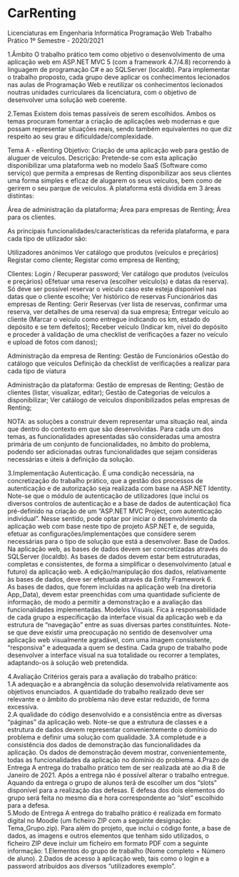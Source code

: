 # CarRenting

Licenciaturas em Engenharia Informática Programação Web Trabalho Prático 1º Semestre - 2020/2021 

1.Âmbito O trabalho prático tem como objetivo o desenvolvimento de uma aplicação web em ASP.NET MVC 5 (com a framework 4.7/4.8) recorrendo à linguagem de programação C# e ao SQLServer (localdb). Para implementar o trabalho proposto, cada grupo deve aplicar os conhecimentos lecionados nas aulas de Programação  Web  e  reutilizar  os  conhecimentos  lecionados  noutras  unidades  curriculares  da licenciatura, com o objetivo de desenvolver uma solução web coerente. 

2.Temas Existem dois temas passíveis de serem escolhidos. Ambos os temas procuram fomentar a criação de  aplicações  web  modernas  e  que  possam  representar  situações  reais,  sendo  também equivalentes no que diz respeito ao seu grau e dificuldade/complexidade. 

Tema A - eRenting Objetivo: Criação de uma aplicação web para gestão de aluguer de veículos. Descrição: Pretende-se com esta aplicação disponibilizar uma plataforma web no modelo SaaS (Software como serviço) que permita a empresas de Renting disponibilizar aos seus clientes uma forma simples e eficaz de alugarem os seus veículos, bem como de gerirem o seu parque de veículos. A plataforma está dividida em 3 áreas distintas: 

Área de administração da plataforma; 
Área para empresas de Renting; 
Área para os clientes. 

As principais funcionalidades/características da referida plataforma, e para cada tipo de utilizador são: 

Utilizadores anónimos 
Ver catálogo que produtos (veículos e preçários) 
Registar como cliente; 
Registar como empresa de Renting; 

Clientes:
Login / Recuperar password; 
Ver catálogo que produtos (veículos e preçários) oEfetuar uma reserva (escolher veículo(s) e datas da reserva). Só deve ser possível reservar o veículo caso este esteja disponível nas datas que o cliente escolhe; 
Ver histórico de reservas Funcionários das empresas de Renting: 
Gerir Reservas (ver lista de reservas, confirmar uma reserva, ver detalhes de uma reserva) da sua empresa; 
Entregar veículo ao cliente (Marcar o veículo como entregue indicando os km, estado do depósito e se tem defeitos); 
Receber veículo (Indicar km, nível do depósito e proceder à validação de uma checklist de verificações a fazer no veículo e upload de fotos com danos); 

Administração da empresa de Renting: 
Gestão de Funcionários oGestão do catálogo que veículos 
Definição da checklist de verificações a realizar para cada tipo de viatura 

Administração da plataforma: 
Gestão de empresas de Renting; 
Gestão de clientes (listar, visualizar, editar); 
Gestão de Categorias de veículos a disponibilizar; 
Ver catálogo de veículos disponibilizados pelas empresas de Renting;

NOTA: as soluções a construir devem representar uma situação real, ainda que dentro do contexto em que são desenvolvidas. Para cada um dos temas, as funcionalidades apresentadas são consideradas uma amostra primária de um conjunto de funcionalidades, no âmbito do problema, podendo ser adicionadas outras funcionalidades que sejam consideras necessárias e úteis à definição da solução.  

3.Implementação  Autenticação. É uma condição necessária, na concretização do trabalho prático, que a gestão dos processos de autenticação e de autorização seja realizada com base na ASP.NET Identity. Note-se que o módulo de autenticação de utilizadores (que inclui os diversos controlos de autenticação e a base de dados de autenticação) fica pré-definido na criação de um “ASP.NET MVC Project, com autenticação individual”. Nesse sentido, pode optar por iniciar o desenvolvimento da aplicação web com base neste tipo de projeto ASP.NET e, de seguida, efetuar as configurações/implementações que considere serem necessárias para o tipo de solução que está a desenvolver.  Base de Dados. Na aplicação web, as bases de dados devem ser concretizadas através do SQLServer (localdb). As bases de dados devem estar bem estruturadas, completas e consistentes, de forma a simplificar o desenvolvimento (atual e futuro) da aplicação web. A edição/manipulação dos dados, relativamente às bases de dados, deve ser efetuada através da Entity Framework 6.  
As bases de  dados, que forem incluídas  na  aplicação web (na diretoria App_Data), devem  estar preenchidas com uma quantidade suficiente de informação, de modo a permitir a demonstração e a avaliação das funcionalidades implementadas.  Modelos Visuais. Fica à responsabilidade de cada grupo a especificação da interface visual da aplicação web e da estrutura de “navegação” entre as suas diversas partes constituintes. Note-se que deve existir uma preocupação no sentido de desenvolver uma aplicação web visualmente agradável, com uma imagem consistente, “responsiva” e adequada a quem se destina. Cada grupo de trabalho pode desenvolver a interface visual na sua totalidade ou recorrer a templates, adaptando-os à solução web pretendida.  

4.Avaliação  Critérios gerais para a avaliação do trabalho prático:  
  1.A adequação e a abrangência da solução desenvolvida relativamente aos objetivos enunciados. A quantidade do trabalho realizado deve ser relevante e o âmbito do problema não deve estar reduzido, de forma excessiva.  
  2.A qualidade do código desenvolvido e a consistência entre as diversas “páginas” da aplicação web. Note-se que a estrutura de classes e a estrutura de dados devem representar convenientemente o domínio do problema e definir uma solução com qualidade. 
  3.A completude e a consistência dos dados de demonstração das funcionalidades da aplicação. Os dados  de  demonstração  devem  mostrar,  convenientemente,  todas  as  funcionalidades  da aplicação no domínio do problema. 
  4.Prazo de Entrega A entrega do trabalho prático tem de ser realizada até ao dia 8 de Janeiro de 2021. Após a entrega não é possível alterar o trabalho entregue. Aquando da entrega o grupo de alunos terá de escolher um dos “slots” disponível para a realização das defesas. E defesa dos dois elementos do grupo será feita no mesmo dia e hora correspondente ao “slot” escolhido para a defesa.  
  5.Modo de Entrega  A entrega do trabalho prático é realizada em formato digital no Moodle (um ficheiro ZIP com a seguinte designação: Tema_Grupo.zip).  Para além do projeto, que inclui o código fonte, a base de dados, as imagens e outros elementos que tenham sido utilizados, o ficheiro ZIP deve incluir um ficheiro em formato PDF com a seguinte informação:  1.Elementos do grupo de trabalho (Nome completo + Número de aluno).  2.Dados de acesso à aplicação web, tais como o login e a password atribuídos aos diversos “utilizadores exemplo”. 
